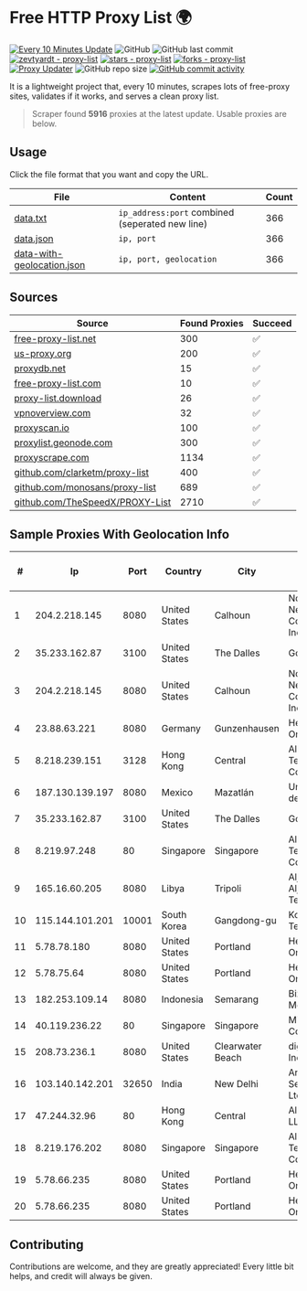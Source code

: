 
# Free HTTP Proxy List 🌍

[![Every 10 Minutes Update](https://github.com/mertguvencli/http-proxy-list/actions/workflows/main.yml/badge.svg?branch=main)](https://github.com/mertguvencli/http-proxy-list/actions/workflows/main.yml)
![GitHub](https://img.shields.io/github/license/mertguvencli/http-proxy-list)
![GitHub last commit](https://img.shields.io/github/last-commit/mertguvencli/http-proxy-list)
[![zevtyardt - proxy-list](https://img.shields.io/static/v1?label=zevtyardt&message=proxy-list&color=blue&logo=github)](https://github.com/zevtyardt/proxy-list "Go to GitHub repo")
[![stars - proxy-list](https://img.shields.io/github/stars/zevtyardt/proxy-list?style=social)](https://github.com/zevtyardt/proxy-list)
[![forks - proxy-list](https://img.shields.io/github/forks/zevtyardt/proxy-list?style=social)](https://github.com/zevtyardt/proxy-list)
[![Proxy Updater](https://github.com/zevtyardt/proxy-list/workflows/Proxy%20Updater/badge.svg)](https://github.com/zevtyardt/proxy-list/actions?query=workflow:"Proxy+Updater")
![GitHub repo size](https://img.shields.io/github/repo-size/zevtyardt/proxy-list)
[![GitHub commit activity](https://img.shields.io/github/commit-activity/m/zevtyardt/proxy-list?logo=commits)](https://github.com/zevtyardt/proxy-list/commits/main)

It is a lightweight project that, every 10 minutes, scrapes lots of free-proxy sites, validates if it works, and serves a clean proxy list.

> Scraper found **5916** proxies at the latest update. Usable proxies are below.

## Usage

Click the file format that you want and copy the URL.

|File|Content|Count|
|----|-------|-----|
|[data.txt](https://raw.githubusercontent.com/mertguvencli/http-proxy-list/main/proxy-list/data.txt)|`ip_address:port` combined (seperated new line)|366|
|[data.json](https://raw.githubusercontent.com/mertguvencli/http-proxy-list/main/proxy-list/data.json)|`ip, port`|366|
|[data-with-geolocation.json](https://raw.githubusercontent.com/mertguvencli/http-proxy-list/main/proxy-list/data-with-geolocation.json)|`ip, port, geolocation`|366|

## Sources

|Source|Found Proxies|Succeed|
|------|-------------|-------|
|[free-proxy-list.net](https://free-proxy-list.net)|300|✅|
|[us-proxy.org](https://www.us-proxy.org)|200|✅|
|[proxydb.net](http://proxydb.net)|15|✅|
|[free-proxy-list.com](https://free-proxy-list.com/?page=&port=&type%5B%5D=http&type%5B%5D=https&up_time=0&search=Search)|10|✅|
|[proxy-list.download](https://www.proxy-list.download/HTTP)|26|✅|
|[vpnoverview.com](https://vpnoverview.com/privacy/anonymous-browsing/free-proxy-servers)|32|✅|
|[proxyscan.io](https://www.proxyscan.io)|100|✅|
|[proxylist.geonode.com](https://proxylist.geonode.com/api/proxy-list?limit=300&page=1&sort_by=lastChecked&sort_type=desc&protocols=http,https)|300|✅|
|[proxyscrape.com](https://api.proxyscrape.com/v2/?request=displayproxies&protocol=http&timeout=10000&country=all&ssl=all&anonymity=all)|1134|✅|
|[github.com/clarketm/proxy-list](https://raw.githubusercontent.com/clarketm/proxy-list/master/proxy-list-raw.txt)|400|✅|
|[github.com/monosans/proxy-list](https://raw.githubusercontent.com/monosans/proxy-list/main/proxies/http.txt)|689|✅|
|[github.com/TheSpeedX/PROXY-List](https://raw.githubusercontent.com/TheSpeedX/PROXY-List/master/http.txt)|2710|✅|


## Sample Proxies With Geolocation Info

|#|Ip|Port|Country|City|Internet Service Provider|
|-|--|----|-------|----|-------------------------|
|1|204.2.218.145|8080|United States|Calhoun|North Georgia Network Cooperative, Inc.|
|2|35.233.162.87|3100|United States|The Dalles|Google LLC|
|3|204.2.218.145|8080|United States|Calhoun|North Georgia Network Cooperative, Inc.|
|4|23.88.63.221|8080|Germany|Gunzenhausen|Hetzner Online GmbH|
|5|8.218.239.151|3128|Hong Kong|Central|Alibaba (US) Technology Co., Ltd.|
|6|187.130.139.197|8080|Mexico|Mazatlán|Uninet S.A. de C.V.|
|7|35.233.162.87|3100|United States|The Dalles|Google LLC|
|8|8.219.97.248|80|Singapore|Singapore|Alibaba (US) Technology Co., Ltd.|
|9|165.16.60.205|8080|Libya|Tripoli|Aljeel Aljadeed For Technology|
|10|115.144.101.201|10001|South Korea|Gangdong-gu|Korea Telecom|
|11|5.78.78.180|8080|United States|Portland|Hetzner Online GmbH|
|12|5.78.75.64|8080|United States|Portland|Hetzner Online GmbH|
|13|182.253.109.14|8080|Indonesia|Semarang|Biznet Metronet|
|14|40.119.236.22|80|Singapore|Singapore|Microsoft Corporation|
|15|208.73.236.1|8080|United States|Clearwater Beach|digitalIPVoice, Inc|
|16|103.140.142.201|32650|India|New Delhi|Arcelia It Services Pvt Ltd|
|17|47.244.32.96|80|Hong Kong|Central|Alibaba.com LLC|
|18|8.219.176.202|8080|Singapore|Singapore|Alibaba (US) Technology Co., Ltd.|
|19|5.78.66.235|8080|United States|Portland|Hetzner Online GmbH|
|20|5.78.66.235|8080|United States|Portland|Hetzner Online GmbH|



## Contributing

Contributions are welcome, and they are greatly appreciated! Every
little bit helps, and credit will always be given.

